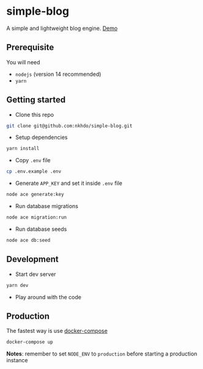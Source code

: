 # simple-blog
A simple and lightweight blog engine. [Demo](https://realhuy.com)

## Prerequisite
You will need
- `nodejs` (version 14 recommended)
- `yarn`

## Getting started
- Clone this repo
```bash
git clone git@github.com:nkhdo/simple-blog.git
```
- Setup dependencies
```bash
yarn install
```
- Copy `.env` file
```bash
cp .env.example .env
```
- Generate `APP_KEY` and set it inside `.env` file
```bash
node ace generate:key
```
- Run database migrations
```bash
node ace migration:run
```
- Run database seeds
```bash
node ace db:seed
```

## Development
- Start dev server
```bash
yarn dev
```
- Play around with the code

## Production
The fastest way is use [docker-compose](https://docs.docker.com/compose/)
```bash
docker-compose up
```
**Notes**: remember to set `NODE_ENV` to `production` before starting a production instance
